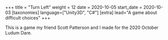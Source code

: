 +++
title = "Turn Left"
weight = 12
date = 2020-10-05
start_date = 2020-10-03
[taxonomies]
language=["Unity3D", "C#"]
[extra]
lead="A game about difficult choices"
+++

This is a game my friend Scott Patterson and I made for the 2020 October Ludum Dare.
